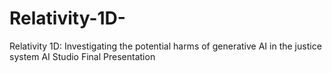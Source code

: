 # Relativity-1D-
Relativity 1D: Investigating the potential harms of generative AI in the justice system AI Studio Final Presentation
